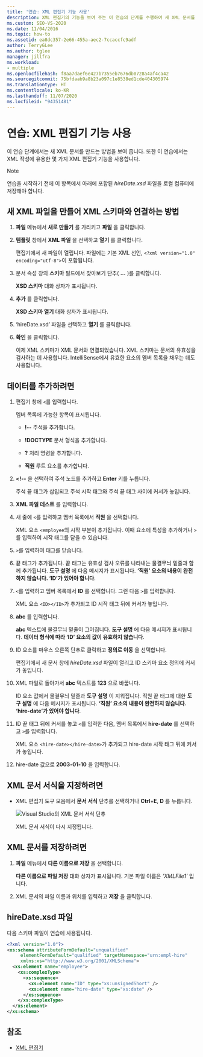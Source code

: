 ```yaml
---
title: '연습: XML 편집기 기능 사용'
description: XML 편집기의 기능을 보여 주는 이 연습의 단계를 수행하여 새 XML 문서를 만드는 방법을 알아봅니다.
ms.custom: SEO-VS-2020
ms.date: 11/04/2016
ms.topic: how-to
ms.assetid: ea8dc357-2e66-455a-aec2-7ccaccfc9adf
author: TerryGLee
ms.author: tglee
manager: jillfra
ms.workload:
- multiple
ms.openlocfilehash: f8aa7daef6e427b7355eb7676db0728a4af4ca42
ms.sourcegitcommit: 75bfdaab9a8b23a097c1e8538ed1cde404305974
ms.translationtype: HT
ms.contentlocale: ko-KR
ms.lasthandoff: 11/07/2020
ms.locfileid: "94351481"
---
```

# <a name="walkthrough-use-xml-editor-features"></a>연습: XML 편집기 기능 사용

이 연습 단계에서는 새 XML 문서를 만드는 방법을 보여 줍니다. 또한 이 연습에서는 XML 작성에 유용한 몇 가지 XML 편집기 기능을 사용합니다.

> [!NOTE]
> 연습을 시작하기 전에 이 항목에서 아래에 포함된 *hireDate.xsd* 파일을 로컬 컴퓨터에 저장해야 합니다.

## <a name="to-create-a-new-xml-file-and-associate-it-with-an-xml-schema"></a>새 XML 파일을 만들어 XML 스키마와 연결하는 방법

1. **파일** 메뉴에서 **새로 만들기** 를 가리키고 **파일** 을 클릭합니다.

2. **템플릿** 창에서 **XML 파일** 을 선택하고 **열기** 를 클릭합니다.

     편집기에서 새 파일이 열립니다. 파일에는 기본 XML 선언, `<?xml version="1.0" encoding="utf-8">`이 포함됩니다.

3. 문서 속성 창의 **스키마** 필드에서 찾아보기 단추( **...** )를 클릭합니다.

     **XSD 스키마** 대화 상자가 표시됩니다.

4. **추가** 를 클릭합니다.

     **XSD 스키마 열기** 대화 상자가 표시됩니다.

5. ‘hireDate.xsd’ 파일을 선택하고 **열기** 를 클릭합니다.

6. **확인** 을 클릭합니다.

     이제 XML 스키마가 XML 문서와 연결되었습니다. XML 스키마는 문서의 유효성을 검사하는 데 사용합니다. IntelliSense에서 유효한 요소의 멤버 목록을 채우는 데도 사용합니다.

## <a name="to-add-data"></a>데이터를 추가하려면

1. 편집기 창에 `<`를 입력합니다.

     멤버 목록에 가능한 항목이 표시됩니다.

    - **!--** 주석을 추가합니다.

    - **!DOCTYPE** 문서 형식을 추가합니다.

    - **?** 처리 명령을 추가합니다.

    - **직원** 루트 요소를 추가합니다.

2. **&lt;!--** 을 선택하여 주석 노드를 추가하고 **Enter** 키를 누릅니다.

     주석 끝 태그가 삽입되고 주석 시작 태그와 주석 끝 태그 사이에 커서가 놓입니다.

3. **XML 파일 테스트** 를 입력합니다.

4. 새 줄에 `<`를 입력하고 멤버 목록에서 **직원** 을 선택합니다.

     XML 요소 `<employee`의 시작 부분이 추가됩니다. 이때 요소에 특성을 추가하거나 `>`를 입력하여 시작 태그를 닫을 수 있습니다.

5. `>`를 입력하여 태그를 닫습니다.

6. 끝 태그가 추가됩니다. 끝 태그는 유효성 검사 오류를 나타내는 물결무늬 밑줄과 함께 추가됩니다. **도구 설명** 에 다음 메시지가 표시됩니다. **‘직원’ 요소의 내용이 완전하지 않습니다. ‘ID’가 있어야 합니다**.

7. `<`를 입력하고 멤버 목록에서 **ID** 를 선택합니다. 그런 다음 `>`를 입력합니다.

     XML 요소 `<ID></ID>`가 추가되고 ID 시작 태그 뒤에 커서가 놓입니다.

8. **abc** 를 입력합니다.

     **abc** 텍스트에 물결무늬 밑줄이 그어집니다. **도구 설명** 에 다음 메시지가 표시됩니다. **데이터 형식에 따라 ‘ID’ 요소의 값이 유효하지 않습니다**.

9. ID 요소를 마우스 오른쪽 단추로 클릭하고 **정의로 이동** 을 선택합니다.

     편집기에서 새 문서 창에 *hireDate.xsd* 파일이 열리고 ID 스키마 요소 정의에 커서가 놓입니다.

10. XML 파일로 돌아가서 **abc** 텍스트를 **123** 으로 바꿉니다.

     ID 요소 값에서 물결무늬 밑줄과 **도구 설명** 이 지워집니다. 직원 끝 태그에 대한 **도구 설명** 에 다음 메시지가 표시됩니다. **‘직원’ 요소의 내용이 완전하지 않습니다. ‘hire-date’가 있어야 합니다**.

11. ID 끝 태그 뒤에 커서를 놓고 `<`를 입력한 다음, 멤버 목록에서 **hire-date** 를 선택하고 `>`를 입력합니다.

     XML 요소 `<hire-date></hire-date>`가 추가되고 hire-date 시작 태그 뒤에 커서가 놓입니다.

12. hire-date 값으로 **2003-01-10** 을 입력합니다.

## <a name="to-format-the-xml-document"></a>XML 문서 서식을 지정하려면

- XML 편집기 도구 모음에서 **문서 서식** 단추를 선택하거나 **Ctrl**+**E**, **D** 를 누릅니다.

   ![Visual Studio의 XML 문서 서식 단추](media/format-xml-document.png)

   XML 문서 서식이 다시 지정됩니다.

## <a name="to-save-the-xml-document"></a>XML 문서를 저장하려면

1. **파일** 메뉴에서 **다른 이름으로 저장** 을 선택합니다.

     **다른 이름으로 파일 저장** 대화 상자가 표시됩니다. 기본 파일 이름은 *‘XMLFile1’* 입니다.

2. XML 문서의 파일 이름과 위치를 입력하고 **저장** 을 클릭합니다.

## <a name="hiredatexsd-file"></a>hireDate.xsd 파일

다음 스키마 파일이 연습에 사용됩니다.

```xml
<?xml version="1.0"?>
<xs:schema attributeFormDefault="unqualified"
     elementFormDefault="qualified" targetNamespace="urn:empl-hire"
     xmlns:xs="http://www.w3.org/2001/XMLSchema">
  <xs:element name="employee">
    <xs:complexType>
      <xs:sequence>
        <xs:element name="ID" type="xs:unsignedShort" />
        <xs:element name="hire-date" type="xs:date" />
      </xs:sequence>
    </xs:complexType>
  </xs:element>
</xs:schema>
```

## <a name="see-also"></a>참조

- [XML 편집기](../xml-tools/xml-editor.md)
